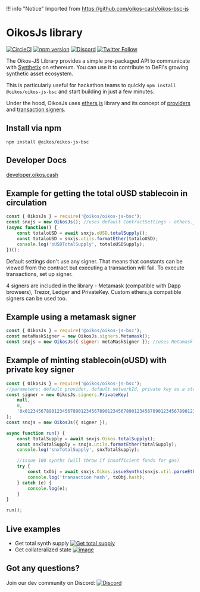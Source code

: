 !!! info "Notice"
Imported from https://github.com/oikos-cash/oikos-bsc-js

# OikosJs library

[![CircleCI](https://circleci.com/gh/oikos-cash/oikos-bsc-js.svg?style=svg)](https://circleci.com/gh/Oikosio/@oikos/oikos-js-bsc) [![npm version](https://badge.fury.io/js/synthetix-js.svg)](https://badge.fury.io/js/synthetix-js)
[![Discord](https://img.shields.io/discord/413890591840272394.svg?color=768AD4&label=discord&logo=https%3A%2F%2Fdiscordapp.com%2Fassets%2F8c9701b98ad4372b58f13fd9f65f966e.svg)](https://discordapp.com/channels/413890591840272394/)
[![Twitter Follow](https://img.shields.io/twitter/follow/synthetix_io.svg?label=synthetix_io&style=social)](https://twitter.com/synthetix_io)

The Oikos-JS Library provides a simple pre-packaged API to communicate with [Synthetix](https://oikos.cash) on ethereum. You can use it to contribute to DeFi's growing synthetic asset ecosystem.

This is particularly useful for hackathon teams to quickly `npm install @oikos/oikos-js-bsc` and start building in just a few minutes.

Under the hood, OikosJs uses [ethers.js](https://github.com/ethers-io/ethers.js/) library and its concept of [providers](https://docs.ethers.io/ethers.js/html/api-providers.html) and [transaction signers](https://docs.ethers.io/ethers.js/html/api-contract.html#custom-signer).

## Install via npm

`npm install @oikos/oikos-js-bsc`

## Developer Docs

[developer.oikos.cash](https://developer.synthetix.io)

## Example for getting the total oUSD stablecoin in circulation

```javascript
const { OikosJs } = require('@oikos/oikos-js-bsc');
const snxjs = new OikosJs(); //uses default ContractSettings - ethers.js default provider, mainnet
(async function() {
	const totaloUSD = await snxjs.oUSD.totalSupply();
	const totaloUSD = snxjs.utils.formatEther(totaloUSD);
	console.log('oUSDTotalSupply', totaloUSDSupply);
})();
```

Default settings don't use any signer. That means that constants can be viewed from the contract but executing a transaction will fail.
To execute transactions, set up signer.

4 signers are included in the library - Metamask (compatible with Dapp browsers), Trezor, Ledger and PrivateKey.
Custom ethers.js compatible signers can be used too.

## Example using a metamask signer

```javascript
const { OikosJs } = require('@oikos/oikos-js-bsc');
const metaMaskSigner = new OikosJs.signers.Metamask();
const snxjs = new OikosJs({ signer: metaMaskSigner }); //uses Metamask signer and default infura.io provider on mainnet
```

## Example of minting stablecoin(oUSD) with private key signer

```javascript
const { OikosJs } = require('@oikos/oikos-js-bsc');
//parameters: default provider, default networkId, private key as a string
const signer = new OikosJs.signers.PrivateKey(
	null,
	0,
	'0x0123456789012345678901234567890123456789012345678901234567890123',
);
const snxjs = new OikosJs({ signer });

async function run() {
	const totalSupply = await snxjs.Oikos.totalSupply();
	const snxTotalSupply = snxjs.utils.formatEther(totalSupply);
	console.log('snxTotalSupply', snxTotalSupply);

	//issue 100 synths (will throw if insufficient funds for gas)
	try {
		const txObj = await snxjs.Oikos.issueSynths(snxjs.util.parseEther('100')); //execute transaction (requires gas)
		console.log('transaction hash', txObj.hash);
	} catch (e) {
		console.log(e);
	}
}

run();
```

## Live examples

- Get total synth supply [![Get total supply](https://user-images.githubusercontent.com/799038/57645476-572dc780-758c-11e9-98e3-33846fb8c176.png)](https://codepen.io/justinjmoses/pen/vMKywz/left?editors=0010)
- Get collateralized state [![image](https://user-images.githubusercontent.com/799038/57646044-ad4f3a80-758d-11e9-879e-4a507c2cf894.png)
  ](https://codepen.io/justinjmoses/pen/qwqoBR/left?editors=0010)

## Got any questions?

Join our dev community on Discord: [![Discord](https://img.shields.io/discord/413890591840272394.svg?color=768AD4&label=discord&logo=https%3A%2F%2Fdiscordapp.com%2Fassets%2F8c9701b98ad4372b58f13fd9f65f966e.svg)](https://discordapp.com/channels/413890591840272394/)
